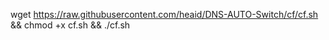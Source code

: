 



wget https://raw.githubusercontent.com/heaid/DNS-AUTO-Switch/cf/cf.sh && chmod +x cf.sh && ./cf.sh
